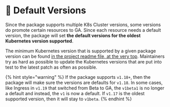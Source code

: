 # 📗 Default Versions

Since the package supports multiple K8s Cluster versions, some versions do promote certain resources to GA. Since each resource needs a default version, the package will set **the default versions for the oldest Kubernetes version supported**.

The minimum Kubernetes version that is supported by a given package version can be found [in the project readme file, at the very top](https://github.com/renoki-co/php-k8s).  Maintainers try as hard as possible to update the Kubernetes versions that are put into test to the latest patch as often as possible.

{% hint style="warning" %}
If the package supports `v1.18+`, then the package will make sure the versions are defaults for `v1.18`. In some cases, like Ingress in `v1.19` that switched from Beta to GA, the `v1beta1` is no longer a default and instead, the `v1` is now a default. If `v1.17` is the oldest supported version, then it will stay to `v1beta`.
{% endhint %}

